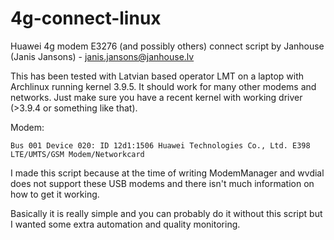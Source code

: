4g-connect-linux
================

Huawei 4g modem E3276 (and possibly others) connect script 
by Janhouse (Janis Jansons) - janis.jansons@janhouse.lv

This has been tested with Latvian based operator LMT on a laptop with  Archlinux 
running kernel 3.9.5.
It should work for many other modems and networks.
Just make sure you have a recent kernel with working driver (>3.9.4 or something like that).

Modem:

```Bus 001 Device 020: ID 12d1:1506 Huawei Technologies Co., Ltd. E398 LTE/UMTS/GSM Modem/Networkcard```


I made this script because at the time of writing ModemManager and wvdial does
not support these USB modems and there isn't much information on how to get it
working.

Basically it is really simple and you can probably do it without this script but
I wanted some extra automation and quality monitoring.

